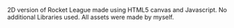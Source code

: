 2D version of Rocket League made using HTML5 canvas and Javascript. No additional Libraries used. All 
assets were made by myself. 
